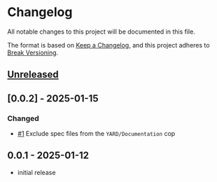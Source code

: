 # Changelog

All notable changes to this project will be documented in this file.

The format is based on [Keep a Changelog], and this project adheres to [Break Versioning].

## [Unreleased]

## [0.0.2] - 2025-01-15

### Changed

* [#1](https://github.com/domainic/rubocop-domainic-dev/pull/1) Exclude spec files from the `YARD/Documentation` cop

## 0.0.1 - 2025-01-12

* initial release

[Keep a Changelog]: https://keepachangelog.com/en/1.0.0/
[Break Versioning]: https://www.taoensso.com/break-versioning

<!-- versions -->

[Unreleased]: https://github.com/domainic/rubocop-domainic-dev/compare/v0.0.2...HEAD

